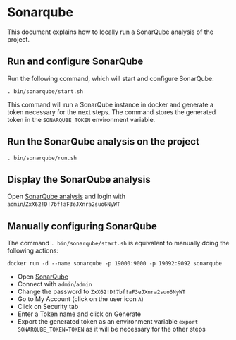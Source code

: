 # Sonarqube

This document explains how to locally run a SonarQube analysis of the project.

## Run and configure SonarQube

Run the following command, which will start and configure SonarQube:
```shell script
. bin/sonarqube/start.sh
```

This command will run a SonarQube instance in docker and generate a token necessary for the next steps.
The command stores the generated token in the `SONARQUBE_TOKEN` environment variable.

## Run the SonarQube analysis on the project

```shell script
. bin/sonarqube/run.sh
```

## Display the SonarQube analysis

Open [SonarQube analysis](http://localhost:19000/dashboard?id=org.wpcleaner%3Awpcleaner-ng&codeScope=overall) and login with `admin`/`ZxX62!D!7bf!aF3eJXnra2suo6NyWT`

## Manually configuring SonarQube

The command `. bin/sonarqube/start.sh` is equivalent to manually doing the following actions:
```shell script
docker run -d --name sonarqube -p 19000:9000 -p 19092:9092 sonarqube
```
* Open [SonarQube](http://localhost:19000)
* Connect with `admin`/`admin`
* Change the password to `ZxX62!D!7bf!aF3eJXnra2suo6NyWT`
* Go to My Account (click on the user icon `A`)
* Click on Security tab
* Enter a Token name and click on Generate
* Export the generated token as an environment variable `export SONARQUBE_TOKEN=TOKEN` as it will be necessary for the other steps
